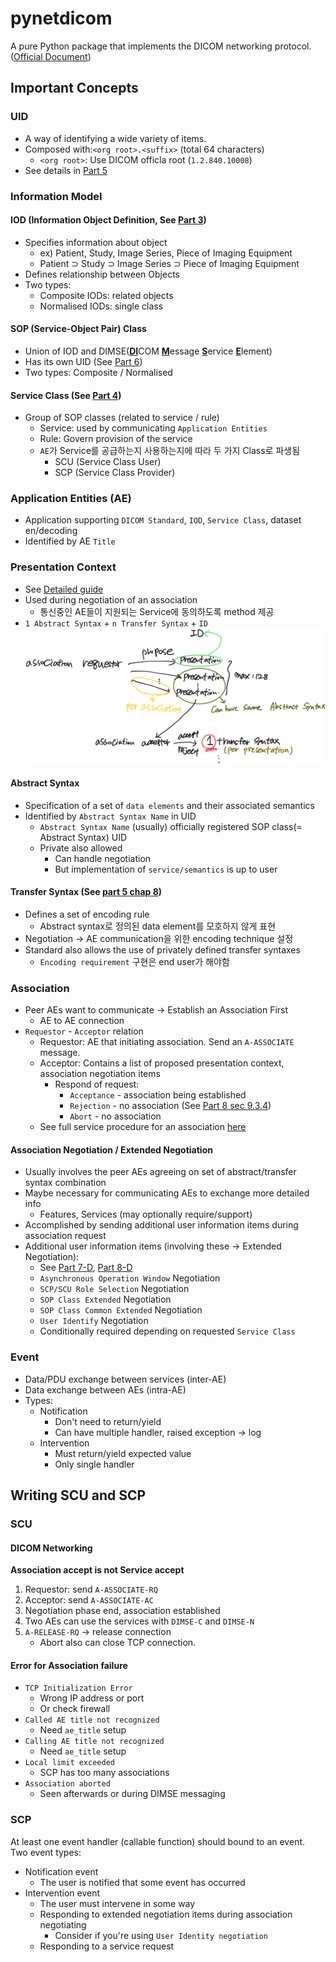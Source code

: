 # pynetdicom
A pure Python package that implements the DICOM networking protocol.
([Official Document](https://pydicom.github.io/pynetdicom/stable/user/concepts.html#presentation-contexts)) 

## Important Concepts

### UID
* A way of identifying a wide variety of items.  
* Composed with:`<org root>.<suffix>` (total 64 characters)
    * `<org root>`: Use DICOM officla root (`1.2.840.10008`)
* See details in [Part 5](http://dicom.nema.org/medical/dicom/current/output/chtml/part05/PS3.5.html)

### Information Model

#### IOD (Information Object Definition, See [Part 3](http://dicom.nema.org/medical/dicom/current/output/chtml/part03/PS3.3.html))
* Specifies information about object
  * ex) Patient, Study, Image Series, Piece of Imaging Equipment
  * Patient ⊃ Study ⊃ Image Series ⊃ Piece of Imaging Equipment
* Defines relationship between Objects
* Two types:
  * Composite IODs: related objects
  * Normalised IODs: single class
    
#### SOP (Service-Object Pair) Class
* Union of IOD and DIMSE(<u>**DI**</u>COM <u>**M**</u>essage <u>**S**</u>ervice <u>**E**</u>lement)
* Has its own UID (See [Part 6](http://dicom.nema.org/medical/dicom/current/output/chtml/part06/PS3.6.html))
* Two types: Composite / Normalised

#### Service Class (See [Part 4](http://dicom.nema.org/medical/dicom/current/output/chtml/part04/PS3.4.html))
* Group of SOP classes (related to service / rule)
  * Service: used by communicating `Application Entities`
  * Rule: Govern provision of the service
  * `AE`가 Service를 공급하는지 사용하는지에 따라 두 가지 Class로 파생됨
    * SCU (Service Class User)
    * SCP (Service Class Provider)
  
### Application Entities (AE)
* Application supporting `DICOM Standard`, `IOD`, `Service Class`, dataset en/decoding
* Identified by AE `Title`

### Presentation Context
* See [Detailed guide](https://pydicom.github.io/pynetdicom/stable/user/presentation.html#user-presentation)
* Used during negotiation of an association
  * 통신중인 AE들이 지원되는 Service에 동의하도록 method 제공
* `1 Abstract Syntax` + `n Transfer Syntax` + `ID`
![presentation context relation ship](imgs/presentation_context.png)

#### Abstract Syntax
* Specification of a set of `data elements` and their associated semantics
* Identified by `Abstract Syntax Name` in UID
  * `Abstract Syntax Name` (usually) officially registered SOP class(= Abstract Syntax) UID
  * Private also allowed
    * Can handle negotiation 
    * But implementation of `service/semantics` is up to user

#### Transfer Syntax (See [part 5 chap 8](http://dicom.nema.org/medical/dicom/current/output/chtml/part05/chapter_8.html))
* Defines a set of encoding rule
  * Abstract syntax로 정의된 data element를 모호하지 않게 표현
* Negotiation &rarr; AE communication을 위한 encoding technique 설정
* Standard also allows the use of privately defined transfer syntaxes
  * `Encoding requirement` 구현은 end user가 해야함

### Association
* Peer AEs want to communicate &rarr; Establish an Association First
  * AE to AE connection
* `Requestor` - `Acceptor` relation
  * Requestor: AE that initiating association. Send an `A-ASSOCIATE` message.
  * Acceptor: Contains a list of proposed presentation context, association negotiation items
    * Respond of request:
      * `Acceptance` - association being established
      * `Rejection` - no association (See [Part 8 sec 9.3.4](http://dicom.nema.org/medical/dicom/current/output/chtml/part08/sect_9.3.4.html))
      * `Abort` - no association
  * See full service procedure for an association [here](http://dicom.nema.org/medical/dicom/current/output/chtml/part08/chapter_7.html#sect_7.1.2)
  
#### Association Negotiation / Extended Negotiation
* Usually involves the peer AEs agreeing on set of abstract/transfer syntax combination
* Maybe necessary for communicating AEs to exchange more detailed info
  * Features, Services (may optionally require/support)
* Accomplished by sending additional user information items during association request
* Additional user information items (involving these &rarr; Extended Negotiation):
  * See [Part 7-D](http://dicom.nema.org/medical/dicom/current/output/chtml/part07/chapter_D.html), [Part 8-D](http://dicom.nema.org/medical/dicom/current/output/chtml/part08/chapter_D.html)
  * `Asynchronous Operation Window` Negotiation
  * `SCP/SCU Role Selection` Negotiation
  * `SOP Class Extended` Negotiation
  * `SOP Class Common Extended` Negotiation
  * `User Identify` Negotiation
  * Conditionally required depending on requested `Service Class`

### Event
* Data/PDU exchange between services (inter-AE)
* Data exchange between AEs (intra-AE)
* Types:
  * Notification
    * Don't need to return/yield
    * Can have multiple handler, raised exception &rarr; log
  * Intervention
    * Must return/yield expected value
    * Only single handler

## Writing SCU and SCP

### SCU

#### DICOM Networking
**Association accept is not Service accept**
1. Requestor: send `A-ASSOCIATE-RQ`
1. Acceptor: send `A-ASSOCIATE-AC`
1. Negotiation phase end, association established
1. Two AEs can use the services with `DIMSE-C` and `DIMSE-N`
1. `A-RELEASE-RQ` &rarr; release connection
    * Abort also can close TCP connection.
  
#### Error for Association failure
* `TCP Initialization Error`
  * Wrong IP address or port
  * Or check firewall 
* `Called AE title not recognized`
  * Need `ae_title` setup
* `Calling AE title not recognized`
  * Need `ae_title` setup
* `Local limit exceeded`
  * SCP has too many associations
* `Association aborted`
  * Seen afterwards or during DIMSE messaging
  
### SCP

At least one event handler (callable function) should bound to an event.  
Two event types:
* Notification event
  * The user is notified that some event has occurred
* Intervention event
  * The user must intervene in some way
  * Responding to extended negotiation items during association negotiating
    * Consider if you're using `User Identity negotiation`
  * Responding to a service request